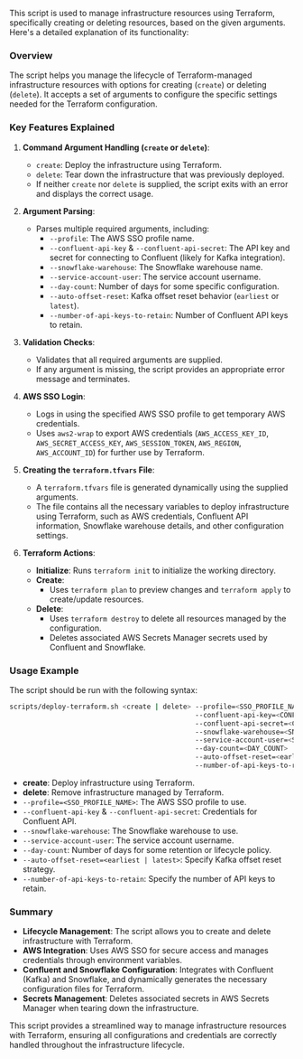 This script is used to manage infrastructure resources using Terraform, specifically creating or deleting resources, based on the given arguments. Here's a detailed explanation of its functionality:

### Overview
The script helps you manage the lifecycle of Terraform-managed infrastructure resources with options for creating (`create`) or deleting (`delete`). It accepts a set of arguments to configure the specific settings needed for the Terraform configuration.

### Key Features Explained
1. **Command Argument Handling (`create` or `delete`)**:
   - `create`: Deploy the infrastructure using Terraform.
   - `delete`: Tear down the infrastructure that was previously deployed.
   - If neither `create` nor `delete` is supplied, the script exits with an error and displays the correct usage.

2. **Argument Parsing**:
   - Parses multiple required arguments, including:
     - `--profile`: The AWS SSO profile name.
     - `--confluent-api-key` & `--confluent-api-secret`: The API key and secret for connecting to Confluent (likely for Kafka integration).
     - `--snowflake-warehouse`: The Snowflake warehouse name.
     - `--service-account-user`: The service account username.
     - `--day-count`: Number of days for some specific configuration.
     - `--auto-offset-reset`: Kafka offset reset behavior (`earliest` or `latest`).
     - `--number-of-api-keys-to-retain`: Number of Confluent API keys to retain.

3. **Validation Checks**:
   - Validates that all required arguments are supplied.
   - If any argument is missing, the script provides an appropriate error message and terminates.

4. **AWS SSO Login**:
   - Logs in using the specified AWS SSO profile to get temporary AWS credentials.
   - Uses `aws2-wrap` to export AWS credentials (`AWS_ACCESS_KEY_ID`, `AWS_SECRET_ACCESS_KEY`, `AWS_SESSION_TOKEN`, `AWS_REGION`, `AWS_ACCOUNT_ID`) for further use by Terraform.

5. **Creating the `terraform.tfvars` File**:
   - A `terraform.tfvars` file is generated dynamically using the supplied arguments.
   - The file contains all the necessary variables to deploy infrastructure using Terraform, such as AWS credentials, Confluent API information, Snowflake warehouse details, and other configuration settings.

6. **Terraform Actions**:
   - **Initialize**: Runs `terraform init` to initialize the working directory.
   - **Create**:
     - Uses `terraform plan` to preview changes and `terraform apply` to create/update resources.
   - **Delete**:
     - Uses `terraform destroy` to delete all resources managed by the configuration.
     - Deletes associated AWS Secrets Manager secrets used by Confluent and Snowflake.

### Usage Example
The script should be run with the following syntax:

```bash
scripts/deploy-terraform.sh <create | delete> --profile=<SSO_PROFILE_NAME>
                                              --confluent-api-key=<CONFLUENT_API_KEY>
                                              --confluent-api-secret=<CONFLUENT_API_SECRET>
                                              --snowflake-warehouse=<SNOWFLAKE_WAREHOUSE>
                                              --service-account-user=<SERVICE_ACCOUNT_USER>
                                              --day-count=<DAY_COUNT>
                                              --auto-offset-reset=<earliest | latest>
                                              --number-of-api-keys-to-retain=<NUMBER_OF_API_KEYS_TO_RETAIN>
```

- **create**: Deploy infrastructure using Terraform.
- **delete**: Remove infrastructure managed by Terraform.
- `--profile=<SSO_PROFILE_NAME>`: The AWS SSO profile to use.
- `--confluent-api-key` & `--confluent-api-secret`: Credentials for Confluent API.
- `--snowflake-warehouse`: The Snowflake warehouse to use.
- `--service-account-user`: The service account username.
- `--day-count`: Number of days for some retention or lifecycle policy.
- `--auto-offset-reset=<earliest | latest>`: Specify Kafka offset reset strategy.
- `--number-of-api-keys-to-retain`: Specify the number of API keys to retain.

### Summary
- **Lifecycle Management**: The script allows you to create and delete infrastructure with Terraform.
- **AWS Integration**: Uses AWS SSO for secure access and manages credentials through environment variables.
- **Confluent and Snowflake Configuration**: Integrates with Confluent (Kafka) and Snowflake, and dynamically generates the necessary configuration files for Terraform.
- **Secrets Management**: Deletes associated secrets in AWS Secrets Manager when tearing down the infrastructure.

This script provides a streamlined way to manage infrastructure resources with Terraform, ensuring all configurations and credentials are correctly handled throughout the infrastructure lifecycle.